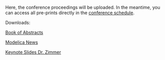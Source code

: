 Here, the conference proceedings will be uploaded.
In the meantime, you can access all pre-prints directly in the [conference schedule](https://www.conftool.com/modelica2023/sessions.php).

Downloads:

[Book of Abstracts](Documents/Book_of_Abstracts.pdf)

[Modelica News](Documents/MA-News_Modelica2023.pdf)

[Keynote Slides Dr. Zimmer](Documents/keynoteZimmer.pdf)

